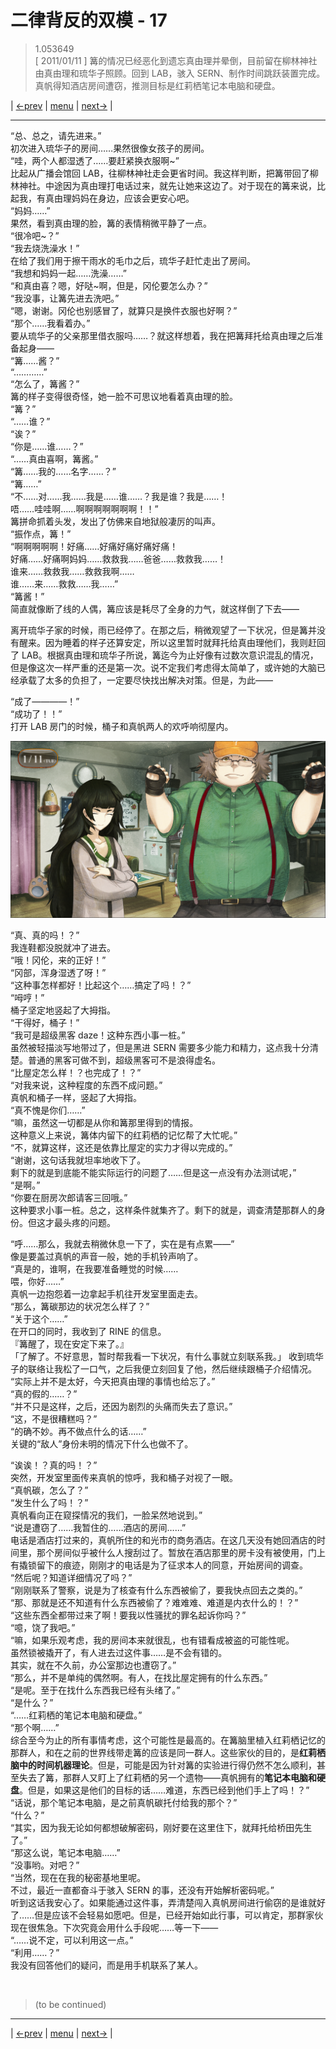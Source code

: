 # 二律背反的双模 - 17
> 1.053649  
> [ 2011/01/11 ] 篝的情况已经恶化到遗忘真由理并晕倒，目前留在柳林神社由真由理和琉华子照顾。回到 LAB，骇入 SERN、制作时间跳跃装置完成。真帆得知酒店房间遭窃，推测目标是红莉栖笔记本电脑和硬盘。  

| [←prev](./0109) | [menu](../) | [next→](./0111) |

---

“总、总之，请先进来。”  
初次进入琉华子的房间……果然很像女孩子的房间。  
“哇，两个人都湿透了……要赶紧换衣服啊\~”  
比起从广播会馆回 LAB，往柳林神社走会更省时间。我这样判断，把篝带回了柳林神社。中途因为真由理打电话过来，就先让她来这边了。对于现在的篝来说，比起我，有真由理妈妈在身边，应该会更安心吧。  
“妈妈……”  
果然，看到真由理的脸，篝的表情稍微平静了一点。  
“很冷吧\~？”  
“我去烧洗澡水！”  
在给了我们用于擦干雨水的毛巾之后，琉华子赶忙走出了房间。  
“我想和妈妈一起……洗澡……”  
“和真由喜？嗯，好哒\~啊，但是，冈伦要怎么办？”  
“我没事，让篝先进去洗吧。”  
“嗯，谢谢。冈伦也别感冒了，就算只是换件衣服也好啊？”  
“那个……我看着办。”  
要从琉华子的父亲那里借衣服吗……？就这样想着，我在把篝拜托给真由理之后准备起身——  
“篝……酱？”  
“…………”  
“怎么了，篝酱？”  
篝的样子变得很奇怪，她一脸不可思议地看着真由理的脸。  
“篝？”  
“……谁？”  
“诶？”  
“你是……谁……？”  
“……真由喜啊，篝酱。”  
“篝……我的……名字……？”  
“篝……”  
“不……对……我……我是……谁……？我是谁？我是……！  
 唔……哇哇啊……啊啊啊啊啊啊啊！！”  
篝拼命抓着头发，发出了仿佛来自地狱般凄厉的叫声。  
“振作点，篝！”  
“啊啊啊啊啊！好痛……好痛好痛好痛好痛！  
 好痛……好痛啊妈妈……救救我……爸爸……救救我……！  
 谁来……救救我……救救我啊……  
 谁……来……救救……我……”  
“篝酱！”  
简直就像断了线的人偶，篝应该是耗尽了全身的力气，就这样倒了下去——  

离开琉华子家的时候，雨已经停了。在那之后，稍微观望了一下状况，但是篝并没有醒来。因为睡着的样子还算安定，所以这里暂时就拜托给真由理他们，我则赶回了 LAB。根据真由理和琉华子所说，篝迄今为止好像有过数次意识混乱的情况，但是像这次一样严重的还是第一次。说不定我们考虑得太简单了，或许她的大脑已经承载了太多的负担了，一定要尽快找出解决对策。但是，为此——  

“成了————！”  
“成功了！！”  
打开 LAB 房门的时候，桶子和真帆两人的欢呼响彻屋内。  

![](../static/image/0110-1.png)

“真、真的吗！？”  
我连鞋都没脱就冲了进去。  
“哦！冈伦，来的正好！”  
“冈部，浑身湿透了呀！”  
“这种事怎样都好！比起这个……搞定了吗！？”  
“呣哼！”  
桶子坚定地竖起了大拇指。  
“干得好，桶子！”  
“我可是超级黑客 daze！这种东西小事一桩。”  
虽然被轻描淡写地带过了，但是黑进 SERN 需要多少能力和精力，这点我十分清楚。普通的黑客可做不到，超级黑客可不是浪得虚名。  
“比屋定怎么样！？也完成了！？”  
“对我来说，这种程度的东西不成问题。”  
真帆和桶子一样，竖起了大拇指。  
“真不愧是你们……”  
“嘛，虽然这一切都是从你和篝那里得到的情报。  
 这种意义上来说，篝体内留下的红莉栖的记忆帮了大忙呢。”  
“不，就算这样，这还是依靠比屋定的实力才得以完成的。”  
“谢谢，这句话我就坦率地收下了。  
 剩下的就是到底能不能实际运行的问题了……但是这一点没有办法测试呢，”  
“是啊。”  
“你要在厨房次郎请客三回哦。”  
这种要求小事一桩。总之，这样条件就集齐了。剩下的就是，调查清楚那群人的身份。但这才最头疼的问题。  

“呼……那么，我就去稍微休息一下了，实在是有点累——”  
像是要盖过真帆的声音一般，她的手机铃声响了。  
“真是的，谁啊，在我要准备睡觉的时候……  
 喂，你好……”  
真帆一边抱怨着一边拿起手机往开发室里面走去。  
“那么，篝碳那边的状况怎么样了？”  
“关于这个……”  
在开口的同时，我收到了 RINE 的信息。  
『篝醒了，现在安定下来了。』  
「了解了。不好意思，暂时帮我看一下状况，有什么事就立刻联系我。」
收到琉华子的联络让我松了一口气，之后我便立刻回复了他，然后继续跟桶子介绍情况。  
“实际上并不是太好，今天把真由理的事情也给忘了。”  
“真的假的……？”  
“并不只是这样，之后，还因为剧烈的头痛而失去了意识。”  
“这，不是很糟糕吗？”  
“的确不妙。再不做点什么的话……”  
关键的“敌人”身份未明的情况下什么也做不了。  

“诶诶！？真的吗！？”  
突然，开发室里面传来真帆的惊呼，我和桶子对视了一眼。  
“真帆碳，怎么了？”  
“发生什么了吗！？”  
真帆看向正在窥探情况的我们，一脸呆然地说到。”  
“说是遭窃了……我暂住的……酒店的房间……”  
电话是酒店打过来的，真帆所住的和光市的商务酒店。在这几天没有她回酒店的时间里，那个房间似乎被什么人搜刮过了。暂放在酒店那里的房卡没有被使用，门上有撬锁留下的痕迹，刚刚才的电话是为了征求本人的同意，开始房间的调查。  
“然后呢？知道详细情况了吗？”  
“刚刚联系了警察，说是为了核查有什么东西被偷了，要我快点回去之类的。”  
“那、那就是还不知道有什么东西被偷了？难难难、难道是内衣什么的！？”  
“这些东西全都带过来了啊！要我以性骚扰的罪名起诉你吗？”  
“噫，饶了我吧。”  
“嘛，如果乐观考虑，我的房间本来就很乱，也有错看成被盗的可能性呢。  
 虽然锁被撬开了，有人进去过这件事……是不会有错的。  
 其实，就在不久前，办公室那边也遭窃了。”  
“那么，并不是单纯的偶然啊。有人，在找比屋定拥有的什么东西。”  
“是呢。至于在找什么东西我已经有头绪了。”  
“是什么？”  
“……红莉栖的笔记本电脑和硬盘。”  
“那个啊……”  
综合至今为止的所有事情考虑，这个可能性是最高的。在篝脑里植入红莉栖记忆的那群人，和在之前的世界线带走篝的应该是同一群人。这些家伙的目的，是**红莉栖脑中的时间机器理论**。但是，可能是因为针对篝的实验进行得仍然不怎么顺利，甚至失去了篝，那群人又盯上了红莉栖的另一个遗物——真帆拥有的**笔记本电脑和硬盘**。但是，如果这是他们的目标的话……难道，东西已经到他们手上了吗！？”  
“话说，那个笔记本电脑，是之前真帆碳托付给我的那个？”  
“什么？”  
“其实，因为我无论如何都想破解密码，刚好要在这里住下，就拜托给桥田先生了。”  
“那这么说，笔记本电脑……”  
“没事哟。对吧？”  
“当然，现在在我的秘密基地里呢。  
 不过，最近一直都奋斗于骇入 SERN 的事，还没有开始解析密码呢。”  
听到这话我安心了。如果能通过这件事，弄清楚闯入真帆房间进行偷窃的是谁就好了……但是应该不会轻易如愿吧。但是，已经开始如此行事，可以肯定，那群家伙现在很焦急。下次究竟会用什么手段呢……等一下——  
“……说不定，可以利用这一点。”  
“利用……？”  
我没有回答他们的疑问，而是用手机联系了某人。  


<br/>

> (to be continued)
---

| [←prev](./0109) | [menu](../) | [next→](./0111) |
